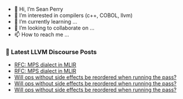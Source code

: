 - 👋 Hi, I’m Sean Perry
- 👀 I’m interested in compilers (c++, COBOL, llvm)
- 🌱 I’m currently learning ...
- 💞️ I’m looking to collaborate on ...
- 📫 How to reach me ...

<!---
s66perry/s66perry is a ✨ special ✨ repository because its `README.md` (this file) appears on your GitHub profile.
You can click the Preview link to take a look at your changes.
--->
### 📕 Latest LLVM Discourse Posts

<!-- DISCOURSE-LLVM:START -->
- [RFC: MPS dialect in MLIR](https://discourse.llvm.org/t/rfc-mps-dialect-in-mlir/77102?page=2#post_26)
- [RFC: MPS dialect in MLIR](https://discourse.llvm.org/t/rfc-mps-dialect-in-mlir/77102?page=2#post_25)
- [Will ops without side effects be reordered when running the pass?](https://discourse.llvm.org/t/will-ops-without-side-effects-be-reordered-when-running-the-pass/85222#post_6)
- [Will ops without side effects be reordered when running the pass?](https://discourse.llvm.org/t/will-ops-without-side-effects-be-reordered-when-running-the-pass/85222#post_5)
- [Will ops without side effects be reordered when running the pass?](https://discourse.llvm.org/t/will-ops-without-side-effects-be-reordered-when-running-the-pass/85222#post_4)
<!-- DISCOURSE-LLVM:END -->
